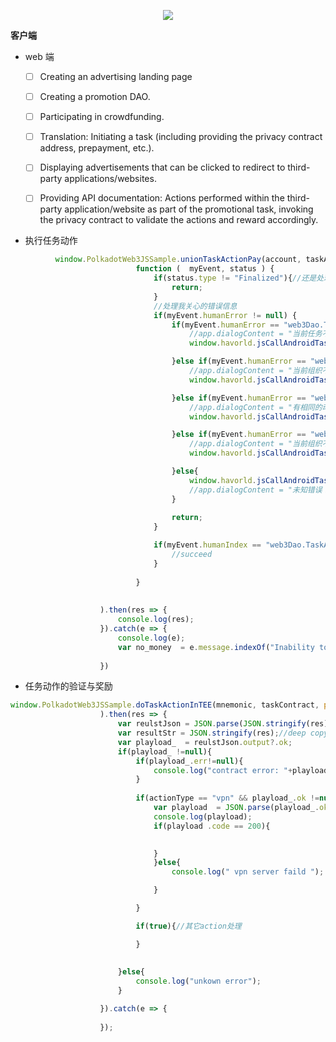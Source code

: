 <p align="center">
<img  src="https://ppxnb-7iaaa-aaaai-qkita-cai.raw.ic0.app/img/crypto-spiral-info.png?v=1"><br/>
</p>


**客户端**

- web 端
  - [ ] Creating an advertising landing page
  - [ ] Creating a promotion DAO.
  - [ ] Participating in crowdfunding.
  - [ ] Translation: Initiating a task (including providing the privacy contract address, prepayment, etc.).
  - [ ] Displaying advertisements that can be clicked to redirect to third-party applications/websites.
  - [ ] Providing API documentation: Actions performed within the third-party application/website as part of the promotional task, invoking the privacy contract to validate the actions and reward accordingly.
 

- 执行任务动作
  
```javascript 
          window.PolkadotWeb3JSSample.unionTaskActionPay(account, taskAction.taskId, taskAction.actionId, BigInt(taskAction.price),
							function (  myEvent, status ) {							
								if(status.type != "Finalized"){//还是处理Finalized吧，不然后面查询你喜欢的有问题
									return;
								}
								//处理我关心的错误信息
								if(myEvent.humanError != null) {									
									if(myEvent.humanError == "web3Dao.TaskNotFound"){										
										//app.dialogContent = "当前任务不存在！";
										window.havorld.jsCallAndroidTaskCallback(id, type, param, JSON.stringify({code:"400", msg: "当前任务不存在！"}) );

									}else if(myEvent.humanError == "web3Dao.DaoNotFound"){
										//app.dialogContent = "当前组织不存在！";	
										window.havorld.jsCallAndroidTaskCallback(id, type, param, JSON.stringify({code:"400", msg: "当前组织不存在！"}) );

									}else if(myEvent.humanError == "web3Dao.TaskActionDuplicte"){
										//app.dialogContent = "有相同的动作还没处理完！";	
										window.havorld.jsCallAndroidTaskCallback(id, type, param, JSON.stringify({code:"400", msg: "有相同的动作还没处理完!"}) );

									}else if(myEvent.humanError == "web3Dao.DaoNotFound"){
										//app.dialogContent = "当前组织不存在";		
										window.havorld.jsCallAndroidTaskCallback(id, type, param, JSON.stringify({code:"400", msg: "当前组织不存在!"}) );

									}else{
										window.havorld.jsCallAndroidTaskCallback(id, type, param, JSON.stringify({code:"500", msg: "未知错误！"+myEvent.humanError}) );
										//app.dialogContent = "未知错误！"+myEvent.humanError;	
									}
									
									return;
								}

								if(myEvent.humanIndex == "web3Dao.TaskActionPayed"){
									//succeed
								}
								
							}	
					
					
					).then(res => {
						console.log(res);
					}).catch(e => {
						console.log(e);
						var no_money  = e.message.indexOf("Inability to pay some fees");
						
					})


```



- 任务动作的验证与奖励
  
```javascript 
window.PolkadotWeb3JSSample.doTaskActionInTEE(mnemonic, taskContract, parseInt(taskId), parseInt(actionId), tokenMd5, fromAddr
					).then(res => {
						var reulstJson = JSON.parse(JSON.stringify(res));
						var resultStr = JSON.stringify(res);//deep copy the result for callback, not be changed ...
						var playload_  = reulstJson.output?.ok;
						if(playload_ !=null){
							if(playload_.err!=null){								
								console.log("contract error: "+playload_.err);
							}
							
							if(actionType == "vpn" && playload_.ok !=null ){//处理VPN生成
								var playload  = JSON.parse(playload_.ok);
								console.log(playload);
								if(playload .code == 200){								
									

								}	
								}else{
									console.log(" vpn server faild ");

								}	

							}

							if(true){//其它action处理

							}
							
													
						}else{
							console.log("unkown error");
						}

					}).catch(e => {
						
					});
